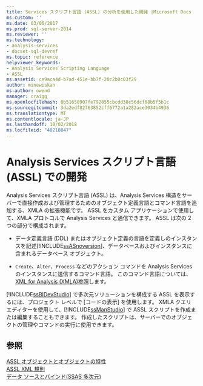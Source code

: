 ```yaml
---
title: Services スクリプト言語 (ASSL) の分析を使用した開発 |Microsoft Docs
ms.custom: ''
ms.date: 03/06/2017
ms.prod: sql-server-2014
ms.reviewer: ''
ms.technology:
- analysis-services
- docset-sql-devref
ms.topic: reference
helpviewer_keywords:
- Analysis Services Scripting Language
- ASSL
ms.assetid: ce9aca4d-b7ad-451e-bb7f-20c2b0c03f29
author: minewiskan
ms.author: owend
manager: craigg
ms.openlocfilehash: 0b51658907fe792855cbcdd38c56dcf68b5f5b1c
ms.sourcegitcommit: 3da2edf82763852cff6772a1a282ace3034b4936
ms.translationtype: MT
ms.contentlocale: ja-JP
ms.lasthandoff: 10/02/2018
ms.locfileid: "48218847"
---
```

# <a name="developing-with-analysis-services-scripting-language-assl"></a>Analysis Services スクリプト言語 (ASSL) での開発
  Analysis Services スクリプト言語 (ASSL) は、Analysis Services 構造をサーバーで直接作成および管理するためのオブジェクト定義言語とコマンド言語を追加する、XMLA の拡張機能です。 ASSL をカスタム アプリケーションで使用して、XMLA プロトコルで Analysis Services と通信できます。 ASSL は次の 2 つの部分で構成されます。  
  
-   データ定義言語 (DDL) またはオブジェクト定義の言語を定義しのインスタンスを記述[!INCLUDE[ssASnoversion](../../../includes/ssasnoversion-md.md)]、データベースおよびインスタンスに含まれるデータベース オブジェクト。  
  
-   `Create`、`Alter`、`Process` などのアクション コマンドを Analysis Services のインスタンスに送信するコマンド言語。 このコマンド言語については、 [XML for Analysis &#40;XMLA&#41;参照](../../xmla/xml-for-analysis-xmla-reference.md)します。  
  
 [!INCLUDE[ssBIDevStudio](../../../includes/ssbidevstudio-md.md)] で多次元ソリューションを構成する ASSL を表示するには、プロジェクト レベルで [コードの表示] を使用します。 XMLA クエリ エディターを使用して、[!INCLUDE[ssManStudio](../../../includes/ssmanstudio-md.md)] で ASSL スクリプトを作成または編集することもできます。 作成したスクリプトは、サーバーでのオブジェクトの管理やコマンドの実行に使用できます。  
  
## <a name="see-also"></a>参照  
 [ASSL オブジェクトとオブジェクトの特性](assl-objects-and-object-characteristics.md)   
 [ASSL XML 規則](assl-xml-conventions.md)   
 [データ ソースとバインド&#40;SSAS 多次元&#41;](../data-sources-and-bindings-ssas-multidimensional.md)  
  
  
